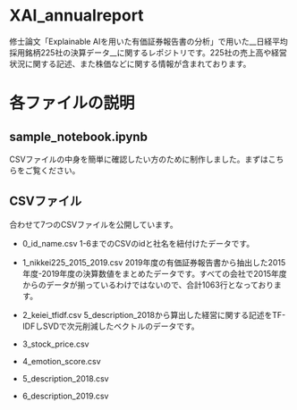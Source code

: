 # XAI_annualreport

修士論文「Explainable AIを用いた有価証券報告書の分析」で用いた__日経平均採用銘柄225社の決算データ__に関するレポジトリです。225社の売上高や経営状況に関する記述、また株価などに関する情報が含まれております。

# 各ファイルの説明

## sample_notebook.ipynb
CSVファイルの中身を簡単に確認したい方のために制作しました。まずはこちらをご覧ください。

## CSVファイル
合わせて7つのCSVファイルを公開しています。

 - 0_id_name.csv
 1-6までのCSVのidと社名を紐付けたデータです。
 
 - 1_nikkei225_2015_2019.csv
 2019年度の有価証券報告書から抽出した2015年度-2019年度の決算数値をまとめたデータです。すべての会社で2015年度からのデータが揃っているわけではないので、合計1063行となっております。
 
 - 2_keiei_tfidf.csv
 5_description_2018から算出した経営に関する記述をTF-IDFしSVDで次元削減したベクトルのデータです。
 
 - 3_stock_price.csv
 
 - 4_emotion_score.csv
 
 - 5_description_2018.csv
 
 - 6_description_2019.csv